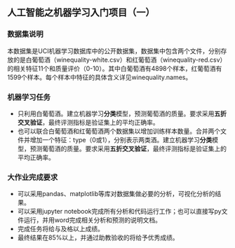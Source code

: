 ## 人工智能之机器学习入门项目（一）

### 数据集说明
本数据集是UCI机器学习数据库中的公开数据集，数据集中包含两个文件，分别存放的是白葡萄酒（winequality-white.csv）和红葡萄酒（winequality-red.csv）的相关特征11个和质量评价（0-10）。其中白葡萄酒有4898个样本，红葡萄酒有1599个样本。每个样本中特征的具体含义详见winequality.names。

### 机器学习任务
- 只利用白葡萄酒。建立机器学习**分类**模型，预测葡萄酒的质量。要求采用**五折交叉验证**，最终评测指标是验证集上的平均正确率。
- 也可以联合白葡萄酒和红葡萄酒两个数据集以增加训练样本数量。合并两个文件并增加一个特征：type（0或1），分别表示两类酒。建立机器学习**分类**模型，预测葡萄酒的质量。要求采用**五折交叉验证**，最终评测指标是验证集上的平均正确率。

### 大作业完成要求
- 可以采用pandas、matplotlib等库对数据集做必要的分析，可视化分析的结果。
- 可以采用jupyter notebook完成所有分析和代码运行工作；也可以直接写py文件运行，并用word完成相关分析和预测的说明文档。
- 完成任务将给与及格以上成绩。
- 最终结果在85%以上，并通过助教验收的将给予优秀成绩。
